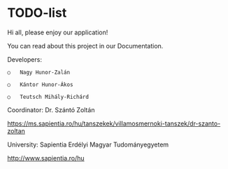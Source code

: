 # TODO-list

Hi all, please enjoy our application!

You can read about this project in our Documentation.



Developers: 

	○	Nagy Hunor-Zalán
	
	○	Kántor Hunor-Ákos
	
	○	Teutsch Mihály-Richárd
	
Coordinator:	Dr. Szántó Zoltán

https://ms.sapientia.ro/hu/tanszekek/villamosmernoki-tanszek/dr-szanto-zoltan


University:	Sapientia Erdélyi Magyar Tudományegyetem

http://www.sapientia.ro/hu


